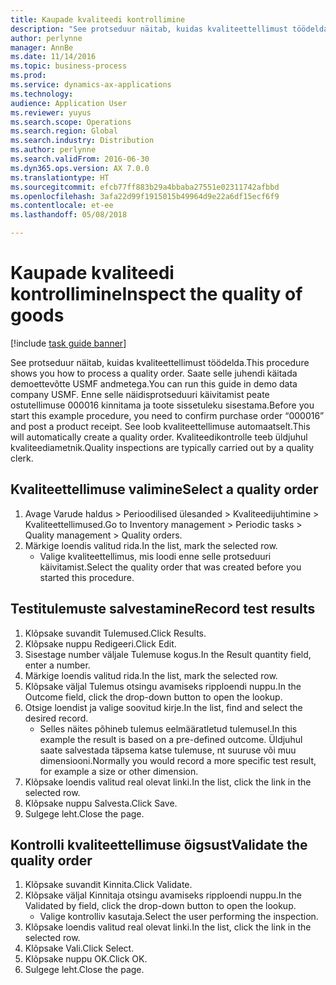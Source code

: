 ```yaml
---
title: Kaupade kvaliteedi kontrollimine
description: "See protseduur näitab, kuidas kvaliteettellimust töödelda."
author: perlynne
manager: AnnBe
ms.date: 11/14/2016
ms.topic: business-process
ms.prod: 
ms.service: dynamics-ax-applications
ms.technology: 
audience: Application User
ms.reviewer: yuyus
ms.search.scope: Operations
ms.search.region: Global
ms.search.industry: Distribution
ms.author: perlynne
ms.search.validFrom: 2016-06-30
ms.dyn365.ops.version: AX 7.0.0
ms.translationtype: HT
ms.sourcegitcommit: efcb77ff883b29a4bbaba27551e02311742afbbd
ms.openlocfilehash: 3afa22d99f1915015b49964d9e22a6df15ecf6f9
ms.contentlocale: et-ee
ms.lasthandoff: 05/08/2018

---
```

# <a name="inspect-the-quality-of-goods"></a><span data-ttu-id="9430f-103">Kaupade kvaliteedi kontrollimine</span><span class="sxs-lookup"><span data-stu-id="9430f-103">Inspect the quality of goods</span></span>

[!include [task guide banner](../../includes/task-guide-banner.md)]

<span data-ttu-id="9430f-104">See protseduur näitab, kuidas kvaliteettellimust töödelda.</span><span class="sxs-lookup"><span data-stu-id="9430f-104">This procedure shows you how to process a quality order.</span></span> <span data-ttu-id="9430f-105">Saate selle juhendi käitada demoettevõtte USMF andmetega.</span><span class="sxs-lookup"><span data-stu-id="9430f-105">You can run this guide in demo data company USMF.</span></span> <span data-ttu-id="9430f-106">Enne selle näidisprotseduuri käivitamist peate ostutellimuse 000016 kinnitama ja toote sissetuleku sisestama.</span><span class="sxs-lookup"><span data-stu-id="9430f-106">Before you start this example procedure, you need to confirm purchase order “000016” and post a product receipt.</span></span> <span data-ttu-id="9430f-107">See loob kvaliteettellimuse automaatselt.</span><span class="sxs-lookup"><span data-stu-id="9430f-107">This will automatically create a quality order.</span></span> <span data-ttu-id="9430f-108">Kvaliteedikontrolle teeb üldjuhul kvaliteediametnik.</span><span class="sxs-lookup"><span data-stu-id="9430f-108">Quality inspections are typically carried out by a quality clerk.</span></span>


## <a name="select-a-quality-order"></a><span data-ttu-id="9430f-109">Kvaliteettellimuse valimine</span><span class="sxs-lookup"><span data-stu-id="9430f-109">Select a quality order</span></span>
1. <span data-ttu-id="9430f-110">Avage Varude haldus > Perioodilised ülesanded > Kvaliteedijuhtimine > Kvaliteettellimused.</span><span class="sxs-lookup"><span data-stu-id="9430f-110">Go to Inventory management > Periodic tasks > Quality management > Quality orders.</span></span>
2. <span data-ttu-id="9430f-111">Märkige loendis valitud rida.</span><span class="sxs-lookup"><span data-stu-id="9430f-111">In the list, mark the selected row.</span></span>
    * <span data-ttu-id="9430f-112">Valige kvaliteettellimus, mis loodi enne selle protseduuri käivitamist.</span><span class="sxs-lookup"><span data-stu-id="9430f-112">Select the quality order that was created before you started this procedure.</span></span>  

## <a name="record-test-results"></a><span data-ttu-id="9430f-113">Testitulemuste salvestamine</span><span class="sxs-lookup"><span data-stu-id="9430f-113">Record test results</span></span>
1. <span data-ttu-id="9430f-114">Klõpsake suvandit Tulemused.</span><span class="sxs-lookup"><span data-stu-id="9430f-114">Click Results.</span></span>
2. <span data-ttu-id="9430f-115">Klõpsake nuppu Redigeeri.</span><span class="sxs-lookup"><span data-stu-id="9430f-115">Click Edit.</span></span>
3. <span data-ttu-id="9430f-116">Sisestage number väljale Tulemuse kogus.</span><span class="sxs-lookup"><span data-stu-id="9430f-116">In the Result quantity field, enter a number.</span></span>
4. <span data-ttu-id="9430f-117">Märkige loendis valitud rida.</span><span class="sxs-lookup"><span data-stu-id="9430f-117">In the list, mark the selected row.</span></span>
5. <span data-ttu-id="9430f-118">Klõpsake väljal Tulemus otsingu avamiseks ripploendi nuppu.</span><span class="sxs-lookup"><span data-stu-id="9430f-118">In the Outcome field, click the drop-down button to open the lookup.</span></span>
6. <span data-ttu-id="9430f-119">Otsige loendist ja valige soovitud kirje.</span><span class="sxs-lookup"><span data-stu-id="9430f-119">In the list, find and select the desired record.</span></span>
    * <span data-ttu-id="9430f-120">Selles näites põhineb tulemus eelmääratletud tulemusel.</span><span class="sxs-lookup"><span data-stu-id="9430f-120">In this example the result is based on a pre-defined outcome.</span></span> <span data-ttu-id="9430f-121">Üldjuhul saate salvestada täpsema katse tulemuse, nt suuruse või muu dimensiooni.</span><span class="sxs-lookup"><span data-stu-id="9430f-121">Normally you would record a more specific test result, for example a size or other dimension.</span></span>  
7. <span data-ttu-id="9430f-122">Klõpsake loendis valitud real olevat linki.</span><span class="sxs-lookup"><span data-stu-id="9430f-122">In the list, click the link in the selected row.</span></span>
8. <span data-ttu-id="9430f-123">Klõpsake nuppu Salvesta.</span><span class="sxs-lookup"><span data-stu-id="9430f-123">Click Save.</span></span>
9. <span data-ttu-id="9430f-124">Sulgege leht.</span><span class="sxs-lookup"><span data-stu-id="9430f-124">Close the page.</span></span>

## <a name="validate-the-quality-order"></a><span data-ttu-id="9430f-125">Kontrolli kvaliteettellimuse õigsust</span><span class="sxs-lookup"><span data-stu-id="9430f-125">Validate the quality order</span></span>
1. <span data-ttu-id="9430f-126">Klõpsake suvandit Kinnita.</span><span class="sxs-lookup"><span data-stu-id="9430f-126">Click Validate.</span></span>
2. <span data-ttu-id="9430f-127">Klõpsake väljal Kinnitaja otsingu avamiseks ripploendi nuppu.</span><span class="sxs-lookup"><span data-stu-id="9430f-127">In the Validated by field, click the drop-down button to open the lookup.</span></span>
    * <span data-ttu-id="9430f-128">Valige kontrolliv kasutaja.</span><span class="sxs-lookup"><span data-stu-id="9430f-128">Select the user performing the inspection.</span></span>  
3. <span data-ttu-id="9430f-129">Klõpsake loendis valitud real olevat linki.</span><span class="sxs-lookup"><span data-stu-id="9430f-129">In the list, click the link in the selected row.</span></span>
4. <span data-ttu-id="9430f-130">Klõpsake Vali.</span><span class="sxs-lookup"><span data-stu-id="9430f-130">Click Select.</span></span>
5. <span data-ttu-id="9430f-131">Klõpsake nuppu OK.</span><span class="sxs-lookup"><span data-stu-id="9430f-131">Click OK.</span></span>
6. <span data-ttu-id="9430f-132">Sulgege leht.</span><span class="sxs-lookup"><span data-stu-id="9430f-132">Close the page.</span></span>

